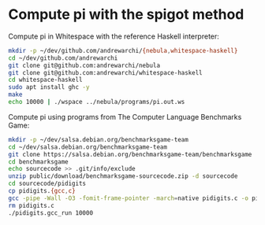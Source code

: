 # Compute pi with the spigot method

Compute pi in Whitespace with the reference Haskell interpreter:

```sh
mkdir -p ~/dev/github.com/andrewarchi/{nebula,whitespace-haskell}
cd ~/dev/github.com/andrewarchi
git clone git@github.com:andrewarchi/nebula
git clone git@github.com:andrewarchi/whitespace-haskell
cd whitespace-haskell
sudo apt install ghc -y
make
echo 10000 | ./wspace ../nebula/programs/pi.out.ws
```

Compute pi using programs from The Computer Language Benchmarks Game:

```sh
mkdir -p ~/dev/salsa.debian.org/benchmarksgame-team
cd ~/dev/salsa.debian.org/benchmarksgame-team
git clone https://salsa.debian.org/benchmarksgame-team/benchmarksgame
cd benchmarksgame
echo sourcecode >> .git/info/exclude
unzip public/download/benchmarksgame-sourcecode.zip -d sourcecode
cd sourcecode/pidigits
cp pidigits.{gcc,c}
gcc -pipe -Wall -O3 -fomit-frame-pointer -march=native pidigits.c -o pidigits.gcc_run -lgmp
rm pidigits.c
./pidigits.gcc_run 10000
```
